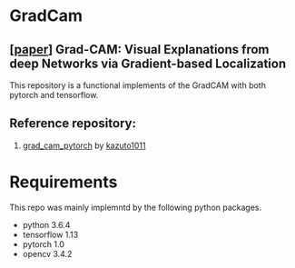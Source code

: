 # GradCam
## [[paper](http://openaccess.thecvf.com/content_iccv_2017/html/Selvaraju_Grad-CAM_Visual_Explanations_ICCV_2017_paper.html)] Grad-CAM: Visual Explanations from deep Networks via Gradient-based Localization

This repository is a functional implements of the GradCAM with both pytorch and tensorflow.
## Reference repository:
1. [grad_cam_pytorch](https://github.com/kazuto1011/grad-cam-pytorch) by [kazuto1011](https://github.com/kazuto1011)

# Requirements
This repo was mainly implemntd by the following python packages. 
* python 3.6.4
* tensorflow 1.13
* pytorch 1.0
* opencv 3.4.2

